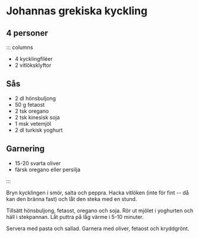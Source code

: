 # Johannas grekiska kyckling

## 4 personer

::: columns

-   4 kycklingfiléer
-   2 vitlöksklyftor

## Sås

-   2 dl hönsbuljong
-   50 g fetaost
-   2 tsk oregano
-   2 tsk kinesisk soja
-   1 msk vetemjöl
-   2 dl turkisk yoghurt

## Garnering

-   15-20 svarta oliver
-   färsk oregano eller persilja

:::

Bryn kycklingen i smör, salta och peppra. Hacka vitlöken (inte för fint -- då kan den
bränna fast) och låt den steka med en stund.

Tillsätt hönsbuljong, fetaost, oregano och soja. Rör ut mjölet i
yoghurten och häll i stekpannan. Låt puttra på låg värme i 5-10 minuter.

Servera med pasta och sallad. Garnera med oliver, fetaost och
kryddgrönt.
